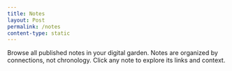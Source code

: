 ```yaml
---
title: Notes
layout: Post
permalink: /notes
content-type: static
---
```


Browse all published notes in your digital garden. Notes are organized by connections, not chronology. Click any note to explore its links and context.